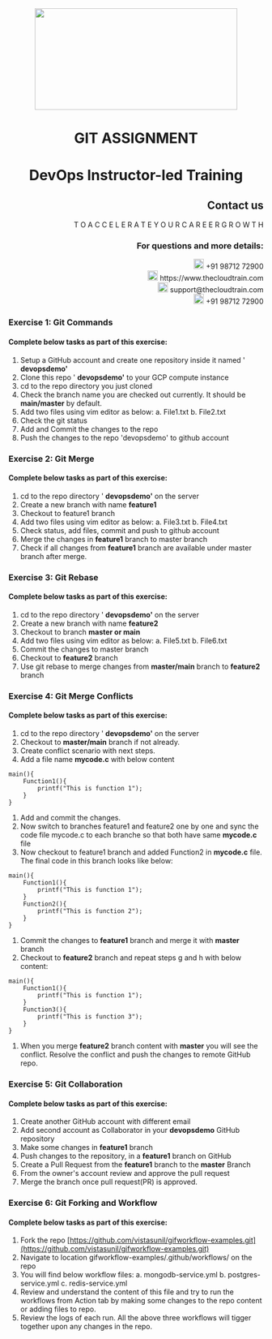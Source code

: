 <div align="center">
<img src=https://static.wixstatic.com/media/1c706c_a5df0ad56f894928bf858a74ba744b32~mv2.png/v1/fit/w_2500,h_1330,al_c/1c706c_a5df0ad56f894928bf858a74ba744b32~mv2.png width="400" height="200">
 </div>
 
# <div align="center"> GIT ASSIGNMENT </p>

# <div align="center"> DevOps Instructor-led Training </div>

## <div align="right">Contact us                                    </div>

<div align="right"> T O A C C E L E R A T E Y O U R C A R E E R G R O W T H </div>

### <div align="right"> For questions and more details: </div>

<div align="right"> <img src=https://w7.pngwing.com/pngs/759/922/png-transparent-telephone-logo-iphone-telephone-call-smartphone-phone-electronics-text-trademark-thumbnail.png width="20" height="20"> +91 98712 72900 </div>

<div align="right"> <img src=https://pbs.twimg.com/profile_images/1450734615946219520/jmBHQRRa_400x400.jpg width="20" height="20"> https://www.thecloudtrain.com </div>

<div align="right"> <img src=https://icons.iconarchive.com/icons/martz90/circle/512/email-icon.png width="20" height="20"> support@thecloudtrain.com </div>

<div align="right"> <img src=https://png.pngtree.com/png-vector/20221018/ourmid/pngtree-whatsapp-icon-png-image_6315990.png width="20" height="20"> +91 98712 72900 </div>

### Exercise 1: Git Commands

#### Complete below tasks as part of this exercise:

1. Setup a GitHub account and create one repository inside it named ' **devopsdemo'**
2. Clone this repo ' **devopsdemo'** to your GCP compute instance
3. cd to the repo directory you just cloned
4. Check the branch name you are checked out currently. It should be **main/master** by default.
5. Add two files using vim editor as below:
  a. File1.txt
  b. File2.txt
6. Check the git status
7. Add and Commit the changes to the repo
8. Push the changes to the repo 'devopsdemo' to github account

### Exercise 2: Git Merge

#### Complete below tasks as part of this exercise:

1. cd to the repo directory ' **devopsdemo'** on the server
2. Create a new branch with name **feature1**
3. Checkout to feature1 branch
4. Add two files using vim editor as below:
  a. File3.txt
  b. File4.txt
5. Check status, add files, commit and push to github account
6. Merge the changes in **feature1** branch to master branch
7. Check if all changes from **feature1** branch are available under master branch after merge.

### Exercise 3: Git Rebase

#### Complete below tasks as part of this exercise:

1. cd to the repo directory ' **devopsdemo'** on the server
2. Create a new branch with name **feature2**
3. Checkout to branch **master or main**
4. Add two files using vim editor as below:
  a. File5.txt
  b. File6.txt
5. Commit the changes to master branch
6. Checkout to **feature2** branch
7. Use git rebase to merge changes from **master/main** branch to **feature2** branch

### Exercise 4: Git Merge Conflicts

#### Complete below tasks as part of this exercise:

1. cd to the repo directory ' **devopsdemo'** on the server
2. Checkout to **master/main** branch if not already.
3. Create conflict scenario with next steps.
4. Add a file name **mycode.c** with below content

```
main(){
    Function1(){
        printf("This is function 1");
    }
}
```

1. Add and commit the changes.
2. Now switch to branches feature1 and feature2 one by one and sync the code file mycode.c to each branche so that both have same **mycode.c** file
3. Now checkout to feature1 branch and added Function2 in **mycode.c** file. The final code in this branch looks like below:

```
main(){
    Function1(){
        printf("This is function 1");
    }
    Function2(){
        printf("This is function 2");
    }    
}
```

1. Commit the changes to **feature1** branch and merge it with **master** branch
2. Checkout to **feature2** branch and repeat steps g and h with below content:

```
main(){
    Function1(){
        printf("This is function 1");
    }
    Function3(){
        printf("This is function 3");
    }    
}
```

1. When you merge **feature2** branch content with **master** you will see the conflict. Resolve the conflict and push the changes to remote GitHub repo.

### Exercise 5: Git Collaboration

#### Complete below tasks as part of this exercise:

1. Create another GitHub account with different email
2. Add second account as Collaborator in your **devopsdemo** GitHub repository
3. Make some changes in **feature1** branch
4. Push changes to the repository, in a **feature1** branch on GitHub
5. Create a Pull Request from the **feature1** branch to the **master** Branch
6. From the owner's account review and approve the pull request
7. Merge the branch once pull request(PR) is approved.

### Exercise 6: Git Forking and Workflow

#### Complete below tasks as part of this exercise:

1. Fork the repo [https://github.com/vistasunil/gifworkflow-examples.git](https://github.com/vistasunil/gifworkflow-examples.git)
2. Navigate to location gifworkflow-examples/.github/workflows/ on the repo
3. You will find below workflow files:
  a. mongodb-service.yml
  b. postgres-service.yml
  c. redis-service.yml
4. Review and understand the content of this file and try to run the workflows from Action tab by making some changes to the repo content or adding files to repo.
5. Review the logs of each run. All the above three workflows will tigger together upon any changes in the repo.

